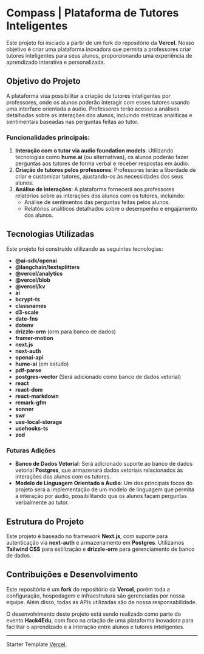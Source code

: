 # Compass | Plataforma de Tutores Inteligentes

Este projeto foi iniciado a partir de um fork do repositório da **Vercel**. Nosso objetivo é criar uma plataforma inovadora que permita a professores criar tutores inteligentes para seus alunos, proporcionando uma experiência de aprendizado interativa e personalizada.

## Objetivo do Projeto

A plataforma visa possibilitar a criação de tutores inteligentes por professores, onde os alunos poderão interagir com esses tutores usando uma interface orientada a áudio. Professores terão acesso a análises detalhadas sobre as interações dos alunos, incluindo métricas analíticas e sentimentais baseadas nas perguntas feitas ao tutor.

### Funcionalidades principais:

1. **Interação com o tutor via audio foundation models**: Utilizando tecnologias como **hume.ai** (ou alternativas), os alunos poderão fazer perguntas aos tutores de forma verbal e receber respostas em áudio.
2. **Criação de tutores pelos professores**: Professores terão a liberdade de criar e customizar tutores, ajustando-os às necessidades dos seus alunos.
3. **Análise de interações**: A plataforma fornecerá aos professores relatórios sobre as interações dos alunos com os tutores, incluindo:
   - Análise de sentimentos das perguntas feitas pelos alunos.
   - Relatórios analíticos detalhados sobre o desempenho e engajamento dos alunos.

## Tecnologias Utilizadas

Este projeto foi construído utilizando as seguintes tecnologias:

- **@ai-sdk/openai**
- **@langchain/textsplitters**
- **@vercel/analytics**
- **@vercel/blob**
- **@vercel/kv**
- **ai**
- **bcrypt-ts**
- **classnames**
- **d3-scale**
- **date-fns**
- **dotenv**
- **drizzle-orm** (orm para banco de dados)
- **framer-motion**
- **next.js**
- **next-auth**
- **openai-api**
- **hume-ai** (em estudo)
- **pdf-parse**
- **postgres-vector** (Será adicionado como banco de dados vetorial)
- **react**
- **react-dom**
- **react-markdown**
- **remark-gfm**
- **sonner**
- **swr**
- **use-local-storage**
- **usehooks-ts**
- **zod**

### Futuras Adições

- **Banco de Dados Vetorial**: Será adicionado suporte ao banco de dados vetorial **Postgres**, que armazenará dados vetoriais relacionados às interações dos alunos com os tutores.
- **Modelo de Linguagem Orientado a Áudio**: Um dos principais focos do projeto será a implementação de um modelo de linguagem que permita a interação por áudio, possibilitando que os alunos façam perguntas verbalmente ao tutor.

## Estrutura do Projeto

Este projeto é baseado no framework **Next.js**, com suporte para autenticação via **next-auth** e armazenamento em **Postgres**. Utilizamos **Tailwind CSS** para estilização e **drizzle-orm** para gerenciamento de banco de dados.

## Contribuições e Desenvolvimento

Este repositório é um **fork** do repositório da **Vercel**, porém toda a configuração, hospedagem e infraestrutura são gerenciadas por nossa equipe. Além disso, todas as APIs utilizadas são de nossa responsabilidade.

O desenvolvimento deste projeto está sendo realizado como parte do evento **Hack4Edu**, com foco na criação de uma plataforma inovadora para facilitar o aprendizado e a interação entre alunos e tutores inteligentes.

---

Starter Template [Vercel](https://vercel.com/templates/next.js/ai-sdk-internal-knowledge-base).
